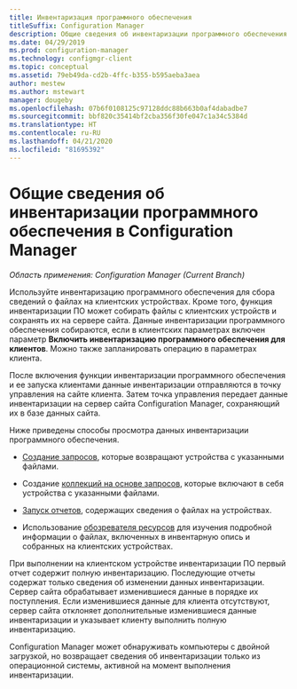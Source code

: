 ```yaml
---
title: Инвентаризация программного обеспечения
titleSuffix: Configuration Manager
description: Общие сведения об инвентаризации программного обеспечения в Configuration Manager.
ms.date: 04/29/2019
ms.prod: configuration-manager
ms.technology: configmgr-client
ms.topic: conceptual
ms.assetid: 79eb49da-cd2b-4ffc-b355-b595aeba3aea
author: mestew
ms.author: mstewart
manager: dougeby
ms.openlocfilehash: 07b6f0108125c97128ddc88b663b0af4dabadbe7
ms.sourcegitcommit: bbf820c35414bf2cba356f30fe047c1a34c5384d
ms.translationtype: HT
ms.contentlocale: ru-RU
ms.lasthandoff: 04/21/2020
ms.locfileid: "81695392"
---
```

# <a name="introduction-to-software-inventory-in-configuration-manager"></a>Общие сведения об инвентаризации программного обеспечения в Configuration Manager

*Область применения: Configuration Manager (Current Branch)*

Используйте инвентаризацию программного обеспечения для сбора сведений о файлах на клиентских устройствах. Кроме того, функция инвентаризации ПО может собирать файлы с клиентских устройств и сохранять их на сервере сайта. Данные инвентаризации программного обеспечения собираются, если в клиентских параметрах включен параметр **Включить инвентаризацию программного обеспечения для клиентов**. Можно также запланировать операцию в параметрах клиента.  

После включения функции инвентаризации программного обеспечения и ее запуска клиентами данные инвентаризации отправляются в точку управления на сайте клиента. Затем точка управления передает данные инвентаризации на сервер сайта Configuration Manager, сохраняющий их в базе данных сайта.

 Ниже приведены способы просмотра данных инвентаризации программного обеспечения.  

- [Создание запросов](../../../../core/servers/manage/create-queries.md), которые возвращают устройства с указанными файлами.   

- Создание [коллекций на основе запросов](../../../../core/clients/manage/collections/introduction-to-collections.md), которые включают в себя устройства с указанными файлами.   

- [Запуск отчетов](../../../servers/manage/introduction-to-reporting.md), содержащих сведения о файлах на устройствах.

- Использование [обозревателя ресурсов](../../../../core/clients/manage/inventory/use-resource-explorer-to-view-software-inventory.md) для изучения подробной информации о файлах, включенных в инвентарную опись и собранных на клиентских устройствах.   

 При выполнении на клиентском устройстве инвентаризации ПО первый отчет содержит полную инвентаризацию. Последующие отчеты содержат только сведения об изменении данных инвентаризации. Сервер сайта обрабатывает изменившиеся данные в порядке их поступления. Если изменившиеся данные для клиента отсутствуют, сервер сайта отклоняет дополнительные изменившиеся данные инвентаризации и указывает клиенту выполнить полную инвентаризацию.  

 Configuration Manager может обнаруживать компьютеры с двойной загрузкой, но возвращает сведения об инвентаризации только из операционной системы, активной на момент выполнения инвентаризации.  
